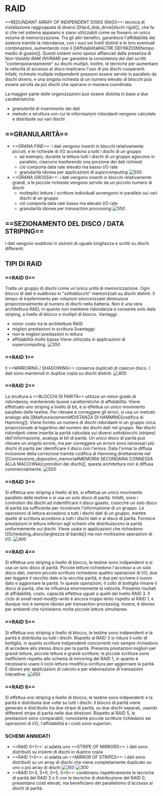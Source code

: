 # RAID
==REDUNDANT ARRAY OF INDIPENDENT DISKS (RAID)==: tecnica di installazione raggruppata di diversi [[Hard_disk_drive|dischi rigidi]], che fa sì che nel sistema appaiano e siano utilizzabili come se fossero un unico volume di memorizzazione.
Tra gli altri benefici, garantisce l'affidabilità del sistema tramite la ridondanza, con i suoi sei livelli distinti e le loro eventuali combinazioni, aumentando così il [[Affidabilità#ALTRE DEFINIZIONI|tempo medio di guasto]]. Questi sistemi sono spessi affiancati dalla presenza di _Non-Volatile RAM (NVRAM)_ per garantire la consistenza dei dati scritti "contemporaneamente" su dischi multipli.
Inoltre, le tecniche per aumentare la velocità di accesso al disco implicano l'uso di più dischi cooperanti. Infatti, richieste multiple indipendenti possono essere servite in parallelo da dischi diversi, e una singola richiesta di un numero elevato di blocchi può essere servita da più dischi che operano in maniera coordinata.

La maggior parte delle organizzazioni può essere distinta in base a due caratteristiche:
- _granularità_ di inserimento dei dati
- metodo e struttura con cui le informazioni ridondanti vengono calcolate e distribuite sui vari dischi

## ==GRANULARITÀ==
- ==GRANA FINE==: i dati vengono inseriti in blocchi relativamente piccoli, e le richieste di I/O accedono a tutti i dischi di un gruppo
	- ad esempio, durante la lettura tutti i dischi di un gruppo agiscono in parallelo, ciascuno trasferendo una porzione dei dati richiesti
	- ciò comporta data rate elevato ma basso I/O rate
	- granularità idonea per applicazioni di _supercomputing_
![550](raid_grana_fine.png)
- ==GRANA GROSSA==: i dati vengono inseriti in blocchi relativamente grandi, e le piccole richieste vengono servite da un piccolo numero di dischi
	- molteplici letture / scritture individuali avvengono in parallelo sui vari dischi di un gruppo
	- ciò comporta data rate basso ma elevato I/O rate
	- granularità idonea per _transaction processing_
![550](raid_grana_grossa.png)

## ==SEZIONAMENTO DEL DISCO / DATA STRIPING==
I dati vengono suddivisi in sezioni di uguale lunghezza e scritti su dischi differenti.

## TIPI DI RAID
### ==RAID 0==
Tratta un gruppo di dischi come un'unica unità di memorizzazione. Ogni blocco di dati è suddiviso in "sottoblocchi" memorizzati su dischi distinti. Il tempo di trasferimento per rotazioni sincronizzate diminuisce proporzionalmente al numero di dischi nella batteria.
Non è una vera architettura RAID, in quanto non mantiene ridondanza e consente solo data striping, a livello di blocco o multipli di blocco.
Vantaggi:
- minor costo tra le architetture RAID
- migliori prestazioni in scrittura
Svantaggi:
- non le migliori prestazioni in lettura
- affidabilità molto bassa
Viene utilizzata in applicazioni di supercomputing.
![350](raid_0.png)

### ==RAID 1==
Il ==MIRRORING / SHADOWING== conserva duplicati di ciascun disco. I dati sono mantenuti in duplice copia su dischi distinti.
![400](raid_1.png)

### ==RAID 2==
La struttura a ==BLOCCHI DI PARITÀ== utilizza un minor grado di ridondanza, mantenendo buone caratteristiche di affidabilità. Viene effettuato uno striping a livello di bit, e si effettua un unico movimento parallelo delle testine.
Per rilevare e correggere gli errori, si usa un metodo analogo alla [[Malfunzionamenti#DISTANZA DI HAMMING|codifica di Hamming]]. Viene fornito un numero di dischi ridondanti in un gruppo circa proporzionale al logaritmo del numero dei dischi dati nel gruppo. Nei dischi ridondanti viene inserita la parità calcolata sui diversi sottoblocchi (stripes) dell'informazione, analoga al bit di parità. Un unico disco di parità può rilevare un singolo errore, ma per correggere un errore sono necessari più dischi di parità per identificare il disco con l'errore.
Data l'ormai la diffusa inclusione della correzione tramite codifica di Hamming direttamente nel [[Connessione_dispositivi_memoria#MEMORIA SECONDARIA CONNESSA ALLA MACCHINA|controllori dei dischi]], questa architettura non è diffusa commercialmente.
![550](raid_2.png)

### ==RAID 3==
Si effettua uno striping a livello di bit, si effettua un unico movimento parallelo delle testine e si usa un solo disco di parità. Infatti, sono i controllori dei dischi ad indentificare il disco guasto, cosicchè un solo disco di parità sia sufficiente per ricostruire l'informazione di un gruppo. Le operazioni di lettura accedono a tutti i dischi dati di un gruppo, mentre quelle di scrittura accedono a tutti i dischi dati e al disco di parità.
Fornisce prestazioni in lettura inferiori agli schemi che distribuiscono la parità uniformemente sui dischi. Viene usata in applicazioni che richiedono [[Scheduling_disco|larghezza di banda]] ma non moltissime operazioni di I/O.
![400](raid_3.png)

### ==RAID 4==
Si effettua uno striping a livello di blocco, le testine sono indipendenti e si usa un solo disco di parità.
Piccole letture richiedono l'accesso a un solo disco dati, mentre piccolo scritture richiedono quattro operazioni di I/O, due per leggere il vecchio dato e la vecchia parità, e due per scrivere il nuovo dato e aggiornare la parità. In queste operazioni, il collo di bottiglia rimane il disco di parità, che ne influenza enormemente la velocità.
Presenta risultati di affidabilità, costo, capacità effettiva uguali a quelli del livello RAID 3. Il ciclo di _small read-modify-write_ è ancora troppo lento rispetto al RAID 1, e dunque non è sempre idoneo per transaction processing. Invece, è idoneo per ambienti che richiedono molte piccole letture simultanee.

### ==RAID 5==
Si effettua uno striping a livello di blocco, le testine sono indipendenti e la parità è distribuita su tutti i dischi.
Rispetto al RAID 3 si riduce il collo di bottiglia, in quanto scritture indipendenti concorrenti non sempre richiedono di accedere allo stesso disco per la parità. Presenta prestazioni migliori per grandi letture, piccole letture e grandi scritture; le piccole scritture sono inefficienti rispetto allo schema di mirroring del RAID 1, in quanto è necessario usare il ciclo lettura-modifica-scrittura per aggiornare la parità.
È idoneo per applicazioni di calcolo e per elaborazione di transazioni interattive.
![450](raid_5.png)

### ==RAID 6==
Si effettua uno striping a livello di blocco, le testine sono indipendenti e la parità è distribuita due volte su tutti i dischi. Il blocco di parità viene generato e distribuito tra due stripe di parità, su due dischi separati, usando differenti stripe di parità nelle due direzioni.
Rispetto al RAID 5, le prestazioni sono comparabili, nonostante piccole scritture richiedano sei operazioni di I/O; l'affidabilità e i costi sono superiori.

### SCHEMI ANNIDATI
- ==RAID 0+1==: si adatta uno ==STRIPE OF MIRRORS==: i dati sono distribuiti su insiemi di dischi in duplice copia
- ==RAID 1+0==: si adatta un ==MIRROR OF STRIPES==: i dati sono distribuiti su un array di dischi che viene completamente duplicato su uno o più array di dischi
![350](raid_annidati.png)
![300](raid_annidati2.png)
- ==RAID 0+3, 3+0, 0+5, 5+0==: combinano rispettivamente le tecniche di parità del RAID 3 o 5 con le tecniche di distribuzione del RAID 0; presentano costi elevati, ma beneficiano del parallelismo d'accesso ai dischi di parità.